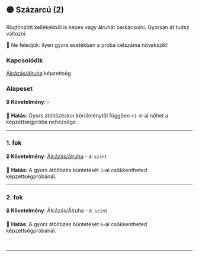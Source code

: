 ## 🟣 Százarcú (2)

Rögtönzött kellékekből is képes vagy álruhát barkácsolni. Gyorsan át tudsz változni.

🔆 Ne feledjük: ilyen gyors esetekben a próba célszáma növekszik!

### Kapcsolódik

[Álcázás/álruha](../kepzettsegek.szekunder/alcazas_alruha.md) képzettség

### Alapeset

🔒 **Követelmény**:  -

🌟 **Hatás**: Gyors átöltözéskor körülménytől függően `+1-6`-al nőhet a képzettségpróba nehézsége.

---
### 1. fok

🔒 **Követelmény**: [Álcázás/álruha](../kepzettsegek.szekunder/alcazas_alruha.md) - `4.szint`

🌟 **Hatás**: A gyors átöltözés büntetését `3`-al csökkentheted képzettségpróbánál.

---
### 2. fok

🔒 **Követelmény**: Álcázás/Álruha - `8.szint`

🌟 **Hatás**: A gyors átöltözés büntetését `6`-al csökkentheted képzettségpróbánál.

<br />

---

